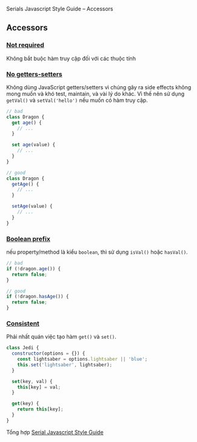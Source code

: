 Serials Javascript Style Guide – Accessors

## Accessors

<a name="accessors--not-required"></a><a name="23.1"></a>
### [Not required](#accessors--not-required) 
Không bắt buộc hàm truy cập đối với các thuộc tính

<a name="accessors--no-getters-setters"></a><a name="23.2"></a>
### [No getters-setters](#accessors--no-getters-setters) 
Không dùng JavaScript getters/setters vì chúng gây ra side effects không mong muốn và khó test, maintain, và vài lý do khác. Vì thế nên sử dụng `getVal()` và `setVal('hello')` nếu muốn có hàm truy cập.

```javascript
// bad
class Dragon {
  get age() {
    // ...
  }

  set age(value) {
    // ...
  }
}

// good
class Dragon {
  getAge() {
    // ...
  }

  setAge(value) {
    // ...
  }
}
```

<a name="accessors--boolean-prefix"></a><a name="23.3"></a>
### [Boolean prefix](#accessors--boolean-prefix) 
nếu property/method là kiểu `boolean`, thì sử dụng `isVal()` hoặc `hasVal()`.

```javascript
// bad
if (!dragon.age()) {
  return false;
}

// good
if (!dragon.hasAge()) {
  return false;
}
```

<a name="accessors--consistent"></a><a name="23.4"></a>
### [Consistent](#accessors--consistent) 
Phải nhất quán việc tạo hàm `get()` và `set()`.

```javascript
class Jedi {
  constructor(options = {}) {
    const lightsaber = options.lightsaber || 'blue';
    this.set('lightsaber', lightsaber);
  }

  set(key, val) {
    this[key] = val;
  }

  get(key) {
    return this[key];
  }
}
```

Tổng hợp [Serial Javascript Style Guide](/2019/05/17/serials-javascript-style-guide/)